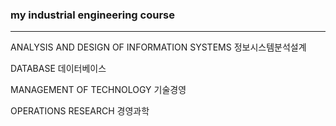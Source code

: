 ### my industrial engineering course
---  
ANALYSIS AND DESIGN OF INFORMATION SYSTEMS 정보시스템분석설계

DATABASE 데이터베이스

MANAGEMENT OF TECHNOLOGY 기술경영

OPERATIONS RESEARCH 경영과학
